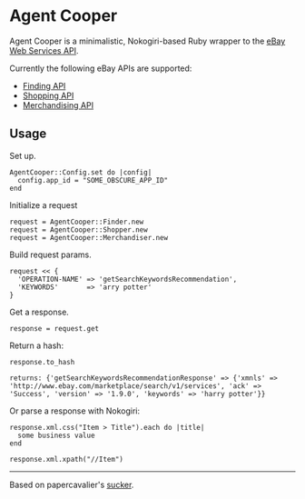 Agent Cooper
======

Agent Cooper is a minimalistic, Nokogiri-based Ruby wrapper to the [eBay Web Services API](http://developer.ebay.com/).

Currently the following eBay APIs are supported:
  - [Finding API](http://developer.ebay.com/products/finding/)
  - [Shopping API](http://developer.ebay.com/products/shopping/)
  - [Merchandising API](http://developer.ebay.com/products/merchandising/)

Usage
-----
Set up.

    AgentCooper::Config.set do |config|
      config.app_id = "SOME_OBSCURE_APP_ID"
    end

Initialize a request

    request = AgentCooper::Finder.new
    request = AgentCooper::Shopper.new
    request = AgentCooper::Merchandiser.new

Build request params.

    request << {
      'OPERATION-NAME' => 'getSearchKeywordsRecommendation',
      'KEYWORDS'       => 'arry potter'
    }

Get a response.

    response = request.get

Return a hash:

    response.to_hash

    returns: {'getSearchKeywordsRecommendationResponse' => {'xmnls' => 'http://www.ebay.com/marketplace/search/v1/services', 'ack' => 'Success', 'version' => '1.9.0', 'keywords' => 'harry potter'}}


Or parse a response with Nokogiri:

    response.xml.css("Item > Title").each do |title|
      some business value
    end

    response.xml.xpath("//Item")

----

Based on papercavalier's [sucker](http://github.com/papercavalier/sucker).
